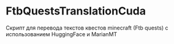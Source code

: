 # FtbQuestsTranslationCuda
Скрипт для перевода текстов квестов minecraft (Ftb quests) с использованием HuggingFace и MarianMT
